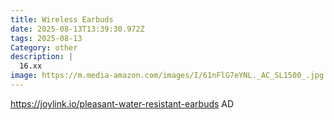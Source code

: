 ```yaml
---
title: Wireless Earbuds
date: 2025-08-13T13:39:30.972Z
tags: 2025-08-13
Category: other
description: |
  16.xx
image: https://m.media-amazon.com/images/I/61nFlG7eYNL._AC_SL1500_.jpg
---
```

https://joylink.io/pleasant-water-resistant-earbuds
AD